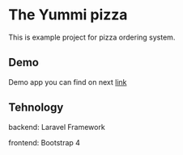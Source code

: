 # The Yummi pizza

This is example project for pizza ordering system.

## Demo

Demo app you can find on next [link](http://yummi.brainstorme.rs/)

## Tehnology

backend: Laravel Framework

frontend: Bootstrap 4